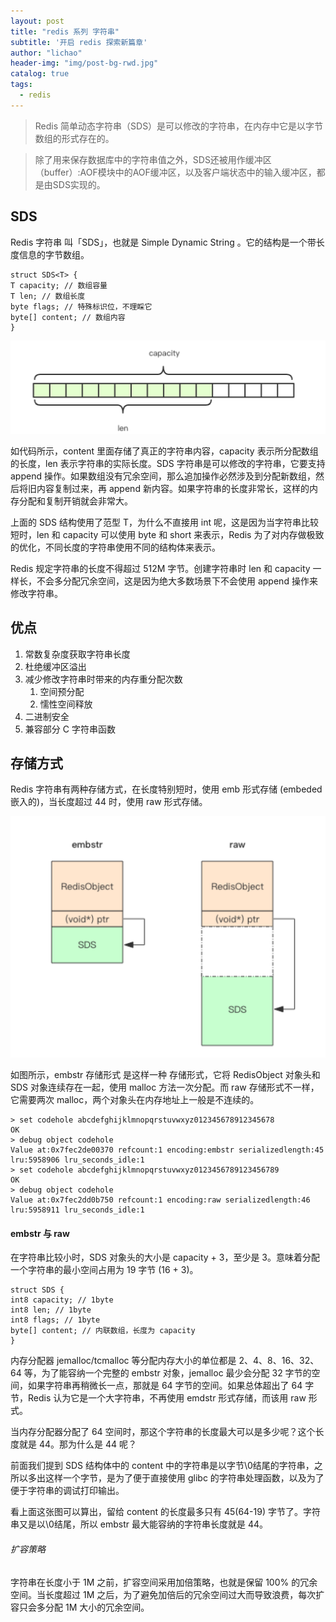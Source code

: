 ```yaml
---
layout: post
title: "redis 系列 字符串"
subtitle: '开启 redis 探索新篇章'
author: "lichao"
header-img: "img/post-bg-rwd.jpg"
catalog: true
tags:
  - redis 
---
```


> Redis 简单动态字符串（SDS）是可以修改的字符串，在内存中它是以字节数组的形式存在的。

> 除了用来保存数据库中的字符串值之外，SDS还被用作缓冲区（buffer）:AOF模块中的AOF缓冲区，以及客户端状态中的输入缓冲区，都是由SDS实现的。

## SDS

Redis 字符串 叫「SDS」，也就是 Simple Dynamic String 。它的结构是一个带长度信息的字节数组。

```
struct SDS<T> {
T capacity; // 数组容量
T len; // 数组长度
byte flags; // 特殊标识位，不理睬它
byte[] content; // 数组内容
}
```

![存储概览](/img/redis/14.png)


如代码所示，content 里面存储了真正的字符串内容，capacity 表示所分配数组的长度，len 表示字符串的实际长度。SDS 字符串是可以修改的字符串，它要支持 append 操作。如果数组没有冗余空间，那么追加操作必然涉及到分配新数组，然后将旧内容复制过来，再 append 新内容。如果字符串的长度非常长，这样的内存分配和复制开销就会非常大。

上面的 SDS 结构使用了范型 T，为什么不直接用 int 呢，这是因为当字符串比较短时，len 和 capacity 可以使用 byte 和 short 来表示，Redis 为了对内存做极致的优化，不同长度的字符串使用不同的结构体来表示。

Redis 规定字符串的长度不得超过 512M 字节。创建字符串时 len 和 capacity 一样长，不会多分配冗余空间，这是因为绝大多数场景下不会使用 append 操作来修改字符串。

## 优点
1. 常数复杂度获取字符串长度
2. 杜绝缓冲区溢出
3. 减少修改字符串时带来的内存重分配次数
    1. 空间预分配
    2. 懦性空间释放
4. 二进制安全
5. 兼容部分 C 字符串函数


## 存储方式
Redis 字符串有两种存储方式，在长度特别短时，使用 emb 形式存储 (embeded 嵌入的)，当长度超过 44 时，使用 raw 形式存储。

![存储概览](/img/redis/15.png)

如图所示，embstr 存储形式 是这样一种 存储形式，它将 RedisObject 对象头和 SDS 对象连续存在一起，使用 malloc 方法一次分配。而 raw 存储形式不一样，它需要两次 malloc，两个对象头在内存地址上一般是不连续的。


```
> set codehole abcdefghijklmnopqrstuvwxyz012345678912345678
OK
> debug object codehole
Value at:0x7fec2de00370 refcount:1 encoding:embstr serializedlength:45 lru:5958906 lru_seconds_idle:1
> set codehole abcdefghijklmnopqrstuvwxyz0123456789123456789
OK
> debug object codehole
Value at:0x7fec2dd0b750 refcount:1 encoding:raw serializedlength:46 lru:5958911 lru_seconds_idle:1
```




#### embstr 与 raw
在字符串比较小时，SDS 对象头的大小是 capacity + 3，至少是 3。意味着分配一个字符串的最小空间占用为 19 字节 (16 + 3)。
```
struct SDS {
int8 capacity; // 1byte
int8 len; // 1byte
int8 flags; // 1byte
byte[] content; // 内联数组，长度为 capacity
}
```

内存分配器 jemalloc/tcmalloc 等分配内存大小的单位都是 2、4、8、16、32、64 等，为了能容纳一个完整的 embstr 对象，jemalloc 最少会分配 32 字节的空间，如果字符串再稍微长一点，那就是 64 字节的空间。如果总体超出了 64 字节，Redis 认为它是一个大字符串，不再使用 emdstr 形式存储，而该用 raw 形式。

当内存分配器分配了 64 空间时，那这个字符串的长度最大可以是多少呢？这个长度就是 44。那为什么是 44 呢？

前面我们提到 SDS 结构体中的 content 中的字符串是以字节\0结尾的字符串，之所以多出这样一个字节，是为了便于直接使用 glibc 的字符串处理函数，以及为了便于字符串的调试打印输出。

看上面这张图可以算出，留给 content 的长度最多只有 45(64-19) 字节了。字符串又是以\0结尾，所以 embstr 最大能容纳的字符串长度就是 44。

###### 扩容策略
字符串在长度小于 1M 之前，扩容空间采用加倍策略，也就是保留 100% 的冗余空间。当长度超过 1M 之后，为了避免加倍后的冗余空间过大而导致浪费，每次扩容只会多分配 1M 大小的冗余空间。